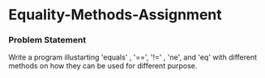# Equality-Methods-Assignment

### Problem Statement
Write a program illustarting 'equals' , '==', '!=' , 'ne', and 'eq' with different methods on how they can be used for different purpose.

